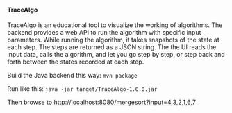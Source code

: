 #### TraceAlgo

TraceAlgo is an educational tool to visualize the working of algorithms. The backend provides a
web API to run the algorithm with specific input parameters. While running the algorithm, it takes snapshots
of the state at each step. The steps are returned as a JSON string. The the UI reads the input data,
calls the algorithm, and let you go step by step, or step back and forth between the states recorded at each step.

Build the Java backend this way: `mvn package`

Run like this: `java -jar target/TraceAlgo-1.0.0.jar`

Then browse to [http://localhost:8080/mergesort?input=4,3,2,1,6,7](http://localhost:8080/mergesort?input=4,3,2,1,6,7)
